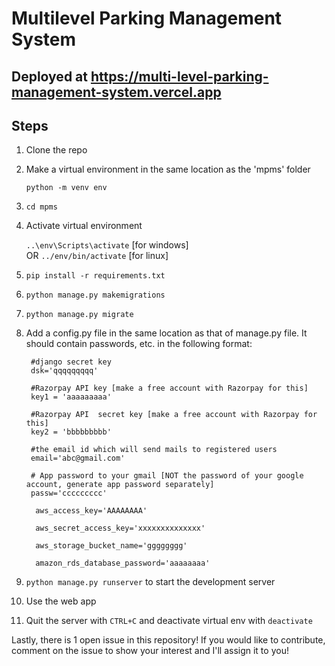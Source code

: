 # Multilevel Parking Management System
## Deployed at https://multi-level-parking-management-system.vercel.app
## Steps
1. Clone the repo
2. Make a virtual environment in the same location as the 'mpms' folder

   `python -m venv env`
3. `cd mpms`
4. Activate virtual environment

   `..\env\Scripts\activate` [for windows]  
   OR  `../env/bin/activate` [for linux]
5. `pip install -r requirements.txt`
6. `python manage.py makemigrations`
7. `python manage.py migrate`
8. Add a config.py file in the same location as that of manage.py file. It should contain passwords, etc. in the following format:

        #django secret key
        dsk='qqqqqqqqq'  

        #Razorpay API key [make a free account with Razorpay for this]
        key1 = 'aaaaaaaaa'   

        #Razorpay API  secret key [make a free account with Razorpay for this]
        key2 = 'bbbbbbbbb'   

        #the email id which will send mails to registered users
        email='abc@gmail.com'  
        
        # App password to your gmail [NOT the password of your google account, generate app password separately]
        passw='ccccccccc'   

         aws_access_key='AAAAAAAA'

         aws_secret_access_key='xxxxxxxxxxxxxx'

         aws_storage_bucket_name='gggggggg'

         amazon_rds_database_password='aaaaaaaa'
10. `python manage.py runserver` to start the development server
11. Use the web app
12. Quit the server with `CTRL+C` and deactivate virtual env with `deactivate`

Lastly, there is 1 open issue in this repository! If you would like to contribute, comment on the issue to show your interest and I'll assign it to you!
